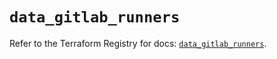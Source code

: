 # `data_gitlab_runners`

Refer to the Terraform Registry for docs: [`data_gitlab_runners`](https://registry.terraform.io/providers/gitlabhq/gitlab/18.5.0/docs/data-sources/runners).
